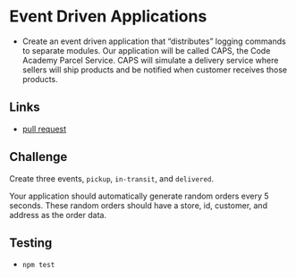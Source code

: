# Event Driven Applications
    
- Create an event driven application that “distributes” logging commands to separate modules. Our application will be called CAPS, the Code Academy Parcel Service. CAPS will simulate a delivery service where sellers will ship products and be notified when customer receives those products.
    
## Links
    
- [pull request](https://github.com/daniel-nguyen-401-advanced-javascript/lab-16/pull/1)
    
## Challenge
    
Create three events, `pickup`, `in-transit`, and `delivered`.

Your application should automatically generate random orders every 5 seconds. These random orders should have a store, id, customer, and address as the order data.
    
## Testing
    
- `npm test`

